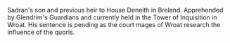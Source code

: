 Sadran's son and previous heir to House Deneith in Breland.
Apprehended by Glendrim's Guardians and currently held in the Tower of Inquisition in Wroat.
His sentence is pending as the court mages of Wroat research the influence of the quoris.